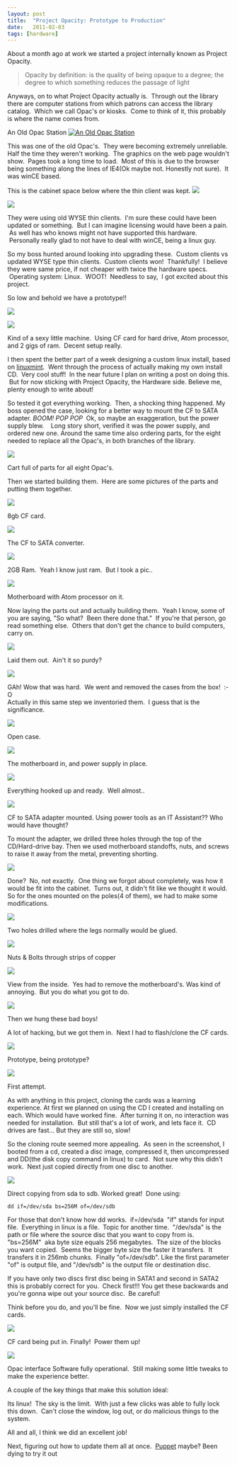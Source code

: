 ```yaml
---
layout: post
title:  "Project Opacity: Prototype to Production"
date:   2011-02-03
tags: [hardware]
---
```

About a month ago at work we started a project internally known as Project Opacity.

> Opacity by definition: is the quality of being opaque to a degree; the degree to which something reduces the passage of light

<!--excerpt-->

Anyways, on to what Project Opacity actually is.  Through out the library there are computer stations from which patrons can access the library catalog.  Which we call Opac's or kiosks.  Come to think of it, this probably is where the name comes from.  

An Old Opac Station
[![An Old Opac Station][1]][2]

This was one of the old Opac's.  They were becoming extremely unreliable.  Half the time they weren't working.  The graphics on the web page wouldn't show.  Pages took a long time to load.  Most of this is due to the browser being something along the lines of IE4(Ok maybe not. Honestly not sure).  It was winCE based.

This is the cabinet space below where the thin client was kept.
[![][3]][4]

[![][5]][6]

They were using old WYSE thin clients.  I'm sure these could have been updated or something.  But I can imagine licensing would have been a pain.  As well has who knows might not have supported this hardware.  Personally really glad to not have to deal with winCE, being a linux guy.

So my boss hunted around looking into upgrading these.  Custom clients vs updated WYSE type thin clients.  Custom clients won!  Thankfully!  I believe they were same price, if not cheaper with twice the hardware specs.  Operating system:
Linux.  WOOT!  Needless to say,  I got excited about this project.

So low and behold we have a prototype!!

[![][7]][8]

[![][9]][10]

Kind of a sexy little machine.  Using CF card for hard drive, Atom processor, and 2 gigs of ram.  Decent setup really.  

I then spent the better part of a week designing a custom linux install, based on [linuxmint][11].  Went through the process of actually making my own install CD.  Very cool stuff!  In the near future I plan on writing a post on doing this.  But for now sticking with Project Opacity, the Hardware side.  Believe me, plenty enough to write about!

So tested it got everything working.  Then, a shocking thing happened.  My boss opened the case, looking for a better way to mount the CF to SATA adapter. *BOOM!* *POP* *POP*  Ok, so maybe an exaggeration, but the power supply blew.
  
Long story short, verified it was the power supply, and ordered new one.  Around the same time also ordering parts, for the eight needed to replace all the Opac's, in both branches of the library.

[![][12]][13]

Cart full of parts for all eight Opac's.

Then we started building them.  Here are some pictures of the parts and putting them together.

[![][14]][15]

8gb CF card.

[![][16]][17]

The CF to SATA converter.

[![][18]][19]

2GB Ram.  Yeah I know just ram.  But I took a pic.. 

[![][20]][21]

Motherboard with Atom processor on it.

Now laying the parts out and actually building them.  Yeah I know, some of you are saying, "So what?  Been there done that."  If you're that person, go read something else.  Others that don't get the chance to build computers, carry on.  

[![][22]][23]

Laid them out.  Ain't it so purdy?  

[![][24]][25]

GAh! Wow that was hard.  We went and removed the cases from the box!  :-O  
Actually in this same step we inventoried them.  I guess that is the significance.

[![][26]][27]

Open case.

[![][28]][29]

The motherboard in, and power supply in place.

[![][30]][31]

Everything hooked up and ready.  Well almost..

[![][32]][33]

CF to SATA adapter mounted. Using power tools as an IT Assistant?? Who would have thought?

To mount the adapter, we drilled three holes through the top of the CD/Hard-drive bay. Then we used motherboard standoffs, nuts, and screws to raise it away from the metal, preventing shorting.

[![][34]][35]

Done?  No, not exactly.  One thing we forgot about completely, was how it would be fit into the cabinet.  Turns out, it didn't fit like we thought it would. So for the ones mounted on the poles(4 of them), we had to make some modifications.

[![][36]][37]

Two holes drilled where the legs normally would be glued.

[![][38]][39]

Nuts & Bolts through strips of copper

[![][40]][41]

View from the inside.  Yes had to remove the motherboard's.
Was kind of annoying.  But you do what you got to do.

[![][42]][43]

Then we hung these bad boys!

A lot of hacking, but we got them in.  Next I had to flash/clone the CF cards.  

[![][44]][45]

Prototype, being prototype?

[![][46]][47]

First attempt.

As with anything in this project, cloning the cards was a learning experience. At first we planned on using the CD I created and installing on each.  Which would have worked fine.  After turning it on, no interaction was needed for installation.  But still that's a lot of work, and lets face it.  CD drives are fast... But they are still so, slow!

So the cloning route seemed more appealing.  As seen in the screenshot, I booted from a cd, created a disc image, compressed it, then uncompressed and DD(the disk copy command in linux) to card.  Not sure why this didn't work.  Next just copied directly from one disc to another.

[![][48]][49]

Direct copying from sda to sdb.
Worked great!  Done using:  

```
dd if=/dev/sda bs=256M of=/dev/sdb
```

For those that don't know how dd works.  if=/dev/sda  "if" stands for input
file.  Everything in linux is a file.  Topic for another time.  "/dev/sda"
is the path or file where the source disc that you want to copy from is.  
"bs=256M"  aka byte size equals 256 megabytes.  The size of the blocks you want copied.  Seems the bigger byte size the faster it transfers.  It transfers
it in 256mb chunks.  Finally "of=/dev/sdb". Like the first parameter "of" is output file, and "/dev/sdb" is the output file or destination disc.  

If you have only two discs first disc being in SATA1 and second in SATA2 this is probably correct for you.  Check first!!! You get these backwards and you're gonna wipe out your source
disc.  Be careful!

Think before you do, and you'll be fine.  Now we just simply installed the CF cards.


[![][50]][51]

CF card being put in.
Finally!  Power them up!  

[![][52]][53]

Opac interface Software fully operational.  Still making some little tweaks to make the experience better. 

A couple of the key things that make this solution ideal:

Its linux!  The sky is the limit.  With just a few clicks was able to fully lock this down.  Can't close the window, log out, or do malicious things to the system.

All and all, I think we did an excellent job!  

Next, figuring out how to update them all at once.  [Puppet][54] maybe? Been dying to try it out

[1]: http://4.bp.blogspot.com/_BMKBVRf6mio/TUtyudbUbaI/AAAAAAAAAbA/9uBkOxQ8fQU/s320/2011-01-04+10.45.14.jpg
[2]: http://4.bp.blogspot.com/_BMKBVRf6mio/TUtyudbUbaI/AAAAAAAAAbA/9uBkOxQ8fQU/s1600/2011-01-04+10.45.14.jpg
[3]: http://3.bp.blogspot.com/_BMKBVRf6mio/TUt07O6PkbI/AAAAAAAAAcY/2aH_4lCzdC0/s320/2011-01-14+16.33.45.jpg
[4]: http://3.bp.blogspot.com/_BMKBVRf6mio/TUt07O6PkbI/AAAAAAAAAcY/2aH_4lCzdC0/s1600/2011-01-14+16.33.45.jpg
[5]: http://4.bp.blogspot.com/_BMKBVRf6mio/TUt1BoiuV6I/AAAAAAAAAcc/g3zITIoJPPM/s320/2011-01-14+14.14.27.jpg
[6]: http://4.bp.blogspot.com/_BMKBVRf6mio/TUt1BoiuV6I/AAAAAAAAAcc/g3zITIoJPPM/s1600/2011-01-14+14.14.27.jpg
[7]: http://2.bp.blogspot.com/_BMKBVRf6mio/TUt4z3AGryI/AAAAAAAAAdI/U_kUiATfDpE/s320/2010-12-20+17.28.40.jpg
[8]: http://2.bp.blogspot.com/_BMKBVRf6mio/TUt4z3AGryI/AAAAAAAAAdI/U_kUiATfDpE/s1600/2010-12-20+17.28.40.jpg
[9]: http://4.bp.blogspot.com/_BMKBVRf6mio/TUt4r7LY36I/AAAAAAAAAdE/MVa8701kLnA/s320/2010-12-20+16.45.57.jpg
[10]: http://4.bp.blogspot.com/_BMKBVRf6mio/TUt4r7LY36I/AAAAAAAAAdE/MVa8701kLnA/s1600/2010-12-20+16.45.57.jpg
[11]: http://www.linuxmint.com/
[12]: http://1.bp.blogspot.com/_BMKBVRf6mio/TUtyU1WevII/AAAAAAAAAaw/5CKTthN9qgg/s320/2010-12-29+12.55.53.jpg
[13]: http://1.bp.blogspot.com/_BMKBVRf6mio/TUtyU1WevII/AAAAAAAAAaw/5CKTthN9qgg/s1600/2010-12-29+12.55.53.jpg
[14]: http://4.bp.blogspot.com/_BMKBVRf6mio/TUtzYqZBsqI/AAAAAAAAAbY/-bCJlQxZP50/s320/2011-01-06+12.19.07.jpg
[15]: http://4.bp.blogspot.com/_BMKBVRf6mio/TUtzYqZBsqI/AAAAAAAAAbY/-bCJlQxZP50/s1600/2011-01-06+12.19.07.jpg
[16]: http://4.bp.blogspot.com/_BMKBVRf6mio/TUtzoyzIuSI/AAAAAAAAAbk/2ENjFGeInGU/s320/2011-01-06+12.18.52.jpg
[17]: http://4.bp.blogspot.com/_BMKBVRf6mio/TUtzoyzIuSI/AAAAAAAAAbk/2ENjFGeInGU/s1600/2011-01-06+12.18.52.jpg
[18]: http://4.bp.blogspot.com/_BMKBVRf6mio/TUtzgiX52MI/AAAAAAAAAbg/qMRMPVImJqE/s320/2011-01-06+12.19.00.jpg
[19]: http://4.bp.blogspot.com/_BMKBVRf6mio/TUtzgiX52MI/AAAAAAAAAbg/qMRMPVImJqE/s1600/2011-01-06+12.19.00.jpg
[20]: http://1.bp.blogspot.com/_BMKBVRf6mio/TUtzPCPAWfI/AAAAAAAAAbU/3pWrGRJI19g/s320/2011-01-06+12.19.30.jpg
[21]: http://1.bp.blogspot.com/_BMKBVRf6mio/TUtzPCPAWfI/AAAAAAAAAbU/3pWrGRJI19g/s1600/2011-01-06+12.19.30.jpg
[22]: http://4.bp.blogspot.com/_BMKBVRf6mio/TUty2xLkk-I/AAAAAAAAAbE/8EHQUSU_D1g/s320/2011-01-04+12.51.45.jpg
[23]: http://4.bp.blogspot.com/_BMKBVRf6mio/TUty2xLkk-I/AAAAAAAAAbE/8EHQUSU_D1g/s1600/2011-01-04+12.51.45.jpg
[24]: http://1.bp.blogspot.com/_BMKBVRf6mio/TUty-YVRM-I/AAAAAAAAAbI/QpsEkDAfuQk/s320/2011-01-06+11.58.04.jpg
[25]: http://1.bp.blogspot.com/_BMKBVRf6mio/TUty-YVRM-I/AAAAAAAAAbI/QpsEkDAfuQk/s1600/2011-01-06+11.58.04.jpg
[26]: http://4.bp.blogspot.com/_BMKBVRf6mio/TUtzGqnqu6I/AAAAAAAAAbM/4qGsU2rOEN4/s320/2011-01-06+12.18.47.jpg
[27]: http://4.bp.blogspot.com/_BMKBVRf6mio/TUtzGqnqu6I/AAAAAAAAAbM/4qGsU2rOEN4/s1600/2011-01-06+12.18.47.jpg
[28]: http://2.bp.blogspot.com/_BMKBVRf6mio/TUtz4k0huiI/AAAAAAAAAbw/PHvYHqteIRw/s320/2011-01-06+12.39.23.jpg
[29]: http://2.bp.blogspot.com/_BMKBVRf6mio/TUtz4k0huiI/AAAAAAAAAbw/PHvYHqteIRw/s1600/2011-01-06+12.39.23.jpg
[30]: http://4.bp.blogspot.com/_BMKBVRf6mio/TUtzwsal6qI/AAAAAAAAAbs/O0vjdicS1VY/s320/2011-01-06+12.39.16.jpg
[31]: http://4.bp.blogspot.com/_BMKBVRf6mio/TUtzwsal6qI/AAAAAAAAAbs/O0vjdicS1VY/s1600/2011-01-06+12.39.16.jpg
[32]: http://3.bp.blogspot.com/_BMKBVRf6mio/TUt0BddxyJI/AAAAAAAAAb0/VVhcAmYjMmQ/s320/2011-01-06+14.34.58.jpg
[33]: http://3.bp.blogspot.com/_BMKBVRf6mio/TUt0BddxyJI/AAAAAAAAAb0/VVhcAmYjMmQ/s1600/2011-01-06+14.34.58.jpg
[34]: http://4.bp.blogspot.com/_BMKBVRf6mio/TUt0UeGloxI/AAAAAAAAAcA/0pO-7kBFyJA/s320/2011-01-06+15.21.32.jpg
[35]: http://4.bp.blogspot.com/_BMKBVRf6mio/TUt0UeGloxI/AAAAAAAAAcA/0pO-7kBFyJA/s1600/2011-01-06+15.21.32.jpg
[36]: http://1.bp.blogspot.com/_BMKBVRf6mio/TUtydKPai0I/AAAAAAAAAa0/BEMk6Z1k5TM/s320/2011-01-13+17.26.43.jpg
[37]: http://1.bp.blogspot.com/_BMKBVRf6mio/TUtydKPai0I/AAAAAAAAAa0/BEMk6Z1k5TM/s1600/2011-01-13+17.26.43.jpg
[38]: http://1.bp.blogspot.com/_BMKBVRf6mio/TUtylkLXiqI/AAAAAAAAAa4/i7IOKSjHDZI/s320/2011-01-13+17.37.59.jpg
[39]: http://1.bp.blogspot.com/_BMKBVRf6mio/TUtylkLXiqI/AAAAAAAAAa4/i7IOKSjHDZI/s1600/2011-01-13+17.37.59.jpg
[40]: http://2.bp.blogspot.com/_BMKBVRf6mio/TUt0jkuSwuI/AAAAAAAAAcI/Kkr0k9_mNQ4/s320/2011-01-14+14.07.03.jpg
[41]: http://2.bp.blogspot.com/_BMKBVRf6mio/TUt0jkuSwuI/AAAAAAAAAcI/Kkr0k9_mNQ4/s1600/2011-01-14+14.07.03.jpg
[42]: http://2.bp.blogspot.com/_BMKBVRf6mio/TUt0y6bxc4I/AAAAAAAAAcU/6qI2jAFPpVk/s320/2011-01-14+17.04.58.jpg
[43]: http://2.bp.blogspot.com/_BMKBVRf6mio/TUt0y6bxc4I/AAAAAAAAAcU/6qI2jAFPpVk/s1600/2011-01-14+17.04.58.jpg
[44]: http://2.bp.blogspot.com/_BMKBVRf6mio/TUt0rrjvOoI/AAAAAAAAAcM/nFuaM450E04/s320/2011-01-07+13.45.57.jpg
[45]: http://2.bp.blogspot.com/_BMKBVRf6mio/TUt0rrjvOoI/AAAAAAAAAcM/nFuaM450E04/s1600/2011-01-07+13.45.57.jpg
[46]: http://2.bp.blogspot.com/_BMKBVRf6mio/TUt1S5mX96I/AAAAAAAAAco/Jv7ixJ6FkTg/s320/2011-01-07+16.57.25.jpg
[47]: http://2.bp.blogspot.com/_BMKBVRf6mio/TUt1S5mX96I/AAAAAAAAAco/Jv7ixJ6FkTg/s1600/2011-01-07+16.57.25.jpg
[48]: http://2.bp.blogspot.com/_BMKBVRf6mio/TUt1IhYqK8I/AAAAAAAAAcg/FNczc8hWaJM/s320/2011-01-07+16.18.16.jpg
[49]: http://2.bp.blogspot.com/_BMKBVRf6mio/TUt1IhYqK8I/AAAAAAAAAcg/FNczc8hWaJM/s1600/2011-01-07+16.18.16.jpg
[50]: http://2.bp.blogspot.com/_BMKBVRf6mio/TUt1dAOuXqI/AAAAAAAAAcs/VdeUjzHcA0A/s320/2011-01-12+13.43.19.jpg
[51]: http://2.bp.blogspot.com/_BMKBVRf6mio/TUt1dAOuXqI/AAAAAAAAAcs/VdeUjzHcA0A/s1600/2011-01-12+13.43.19.jpg
[52]: http://1.bp.blogspot.com/_BMKBVRf6mio/TUtyAN1SkAI/AAAAAAAAAas/seTsepqF-84/s320/2011-01-18+14.34.02.jpg
[53]: http://1.bp.blogspot.com/_BMKBVRf6mio/TUtyAN1SkAI/AAAAAAAAAas/seTsepqF-84/s1600/2011-01-18+14.34.02.jpg
[54]: http://www.puppetlabs.com/
